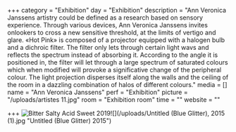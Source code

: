 +++
category = "Exhibition"
day = "Exhibition"
description = "Ann Veronica Janssens artistry could be defined as a research based on sensory experience. Through various devices, Ann Veronica Janssens invites onlookers to cross a new sensitive threshold, at the limits of vertigo and glare. «Hot Pink» is composed of a projector equipped with a halogen bulb and a dichroic filter. The filter only lets through certain light wavs and reflects the spectrum instead of absorbing it. According to the angle it is positioned in, the filter will let through a large spectrum of saturated colours which when modified will provoke a significative change of the peripheral colour. The light projection disperses itself along the walls and the ceiling of the room in a dazzling combination of halos of different colours."
media = []
name = "Ann Veronica Janssens"
perf = "Exhibition"
picture = "/uploads/artistes 11.jpg"
room = "Exhibition room"
time = ""
website = ""

+++
![](/uploads/Bitter-salty-acid-sweet-2019.jpg "Bitter Salty Acid Sweet 2019")![](/uploads/Untitled (Blue Glitter), 2015 (1).jpg "Untitled (Blue Glitter) 2015")
